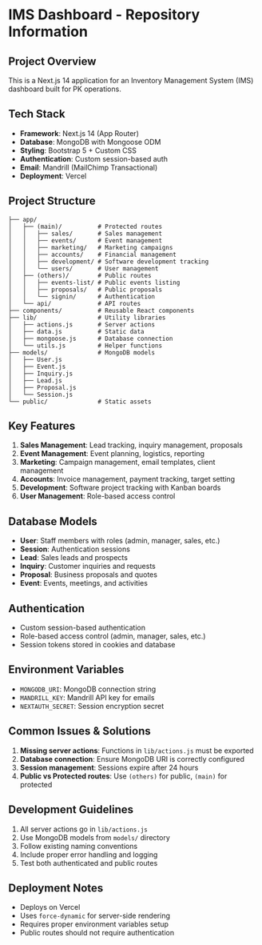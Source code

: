 # IMS Dashboard - Repository Information

## Project Overview
This is a Next.js 14 application for an Inventory Management System (IMS) dashboard built for PK operations.

## Tech Stack
- **Framework**: Next.js 14 (App Router)
- **Database**: MongoDB with Mongoose ODM
- **Styling**: Bootstrap 5 + Custom CSS
- **Authentication**: Custom session-based auth
- **Email**: Mandrill (MailChimp Transactional)
- **Deployment**: Vercel

## Project Structure
```
├── app/
│   ├── (main)/          # Protected routes
│   │   ├── sales/       # Sales management
│   │   ├── events/      # Event management
│   │   ├── marketing/   # Marketing campaigns
│   │   ├── accounts/    # Financial management
│   │   ├── development/ # Software development tracking
│   │   └── users/       # User management
│   ├── (others)/        # Public routes
│   │   ├── events-list/ # Public events listing
│   │   ├── proposals/   # Public proposals
│   │   └── signin/      # Authentication
│   └── api/             # API routes
├── components/          # Reusable React components
├── lib/                 # Utility libraries
│   ├── actions.js       # Server actions
│   ├── data.js          # Static data
│   ├── mongoose.js      # Database connection
│   └── utils.js         # Helper functions
├── models/              # MongoDB models
│   ├── User.js
│   ├── Event.js
│   ├── Inquiry.js
│   ├── Lead.js
│   ├── Proposal.js
│   └── Session.js
└── public/              # Static assets
```

## Key Features
1. **Sales Management**: Lead tracking, inquiry management, proposals
2. **Event Management**: Event planning, logistics, reporting
3. **Marketing**: Campaign management, email templates, client management
4. **Accounts**: Invoice management, payment tracking, target setting
5. **Development**: Software project tracking with Kanban boards
6. **User Management**: Role-based access control

## Database Models
- **User**: Staff members with roles (admin, manager, sales, etc.)
- **Session**: Authentication sessions
- **Lead**: Sales leads and prospects
- **Inquiry**: Customer inquiries and requests
- **Proposal**: Business proposals and quotes
- **Event**: Events, meetings, and activities

## Authentication
- Custom session-based authentication
- Role-based access control (admin, manager, sales, etc.)
- Session tokens stored in cookies and database

## Environment Variables
- `MONGODB_URI`: MongoDB connection string
- `MANDRILL_KEY`: Mandrill API key for emails
- `NEXTAUTH_SECRET`: Session encryption secret

## Common Issues & Solutions
1. **Missing server actions**: Functions in `lib/actions.js` must be exported
2. **Database connection**: Ensure MongoDB URI is correctly configured
3. **Session management**: Sessions expire after 24 hours
4. **Public vs Protected routes**: Use `(others)` for public, `(main)` for protected

## Development Guidelines
1. All server actions go in `lib/actions.js`
2. Use MongoDB models from `models/` directory
3. Follow existing naming conventions
4. Include proper error handling and logging
5. Test both authenticated and public routes

## Deployment Notes
- Deploys on Vercel
- Uses `force-dynamic` for server-side rendering
- Requires proper environment variables setup
- Public routes should not require authentication